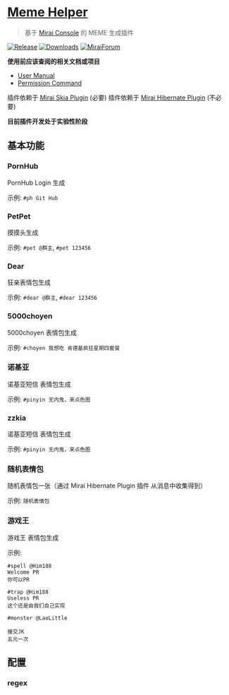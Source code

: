# [Meme Helper](https://github.com/cssxsh/meme-helper)

> 基于 [Mirai Console](https://github.com/mamoe/mirai-console) 的 MEME 生成插件
> 
[![Release](https://img.shields.io/github/v/release/cssxsh/meme-helper)](https://github.com/cssxsh/meme-helper/releases)
[![Downloads](https://img.shields.io/github/downloads/cssxsh/meme-helper/total)](https://shields.io/category/downloads)
[![MiraiForum](https://img.shields.io/badge/post-on%20MiraiForum-yellow)](https://mirai.mamoe.net/topic/334)

**使用前应该查阅的相关文档或项目**

* [User Manual](https://github.com/mamoe/mirai/blob/dev/docs/UserManual.md)
* [Permission Command](https://github.com/mamoe/mirai/blob/dev/mirai-console/docs/BuiltInCommands.md#permissioncommand)

插件依赖于 [Mirai Skia Plugin](https://github.com/cssxsh/mirai-skia-plugin) (必要)
插件依赖于 [Mirai Hibernate Plugin](https://github.com/cssxsh/mirai-hibernate-plugin) (不必要)

**目前插件开发处于实验性阶段**

## 基本功能

### PornHub 

PornHub Login 生成

示例: `#ph Git Hub`

### PetPet

摸摸头生成

示例: `#pet @群主`, `#pet 123456`

### Dear

狂亲表情包生成

示例: `#dear @群主`, `#dear 123456`

### 5000choyen

5000choyen 表情包生成

示例: `#choyen 我想吃 肯德基疯狂星期四套餐`

### 诺基亚

诺基亚短信 表情包生成

示例: `#pinyin 无内鬼，来点色图`

### zzkia

诺基亚短信 表情包生成

示例: `#pinyin 无内鬼，来点色图`

### 随机表情包

随机表情包一张（通过 Mirai Hibernate Plugin 插件 从消息中收集得到）

示例: `随机表情包`

### 游戏王

游戏王 表情包生成

示例: 
```
#spell @Him188
Welcome PR
你可以PR
```

```
#trap @Him188
Useless PR
这个还是由我们自己实现
```

```
#monster @LaoLittle

援交JK
五元一次
```

## 配置

### regex